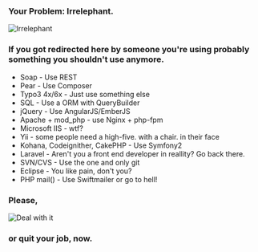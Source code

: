 ### Your Problem: Irrelephant.

![Irrelephant](https://cloud.githubusercontent.com/assets/450980/4320103/17e368ac-3f34-11e4-85fb-9266a3c7106d.gif)

### If you got redirected here by someone you're using probably something you shouldn't use anymore.

  - Soap - Use REST
  - Pear - Use Composer
  - Typo3 4x/6x - Just use something else
  - SQL - Use a ORM with QueryBuilder
  - jQuery - Use AngularJS/EmberJS
  - Apache + mod_php - use Nginx + php-fpm
  - Microsoft IIS - wtf?
  - Yii - some people need a high-five. with a chair. in their face
  - Kohana, Codeignither, CakePHP - Use Symfony2
  - Laravel - Aren't you a front end developer in reallity? Go back there.
  - SVN/CVS - Use the one and only git
  - Eclipse - You like pain, don't you?
  - PHP mail() - Use Swiftmailer or go to hell!

### Please,

![Deal with it](https://cloud.githubusercontent.com/assets/450980/4320094/00906d9e-3f34-11e4-9143-f899d3314547.jpg)

### or quit your job, now.
